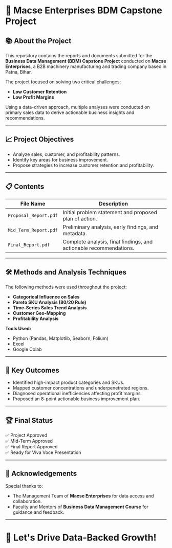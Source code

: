 # 📄 Macse Enterprises BDM Capstone Project

## 📚 About the Project
This repository contains the reports and documents submitted for the **Business Data Management (BDM) Capstone Project** conducted on **Macse Enterprises**, a B2B machinery manufacturing and trading company based in Patna, Bihar.

The project focused on solving two critical challenges:
- **Low Customer Retention**
- **Low Profit Margins**

Using a data-driven approach, multiple analyses were conducted on primary sales data to derive actionable business insights and recommendations.

---

## 📈 Project Objectives
- Analyze sales, customer, and profitability patterns.
- Identify key areas for business improvement.
- Propose strategies to increase customer retention and profitability.

---

## 📋 Contents
| File Name                    | Description                                    |
|-------------------------------|------------------------------------------------|
| `Proposal_Report.pdf`         | Initial problem statement and proposed plan of action. |
| `Mid_Term_Report.pdf`         | Preliminary analysis, early findings, and metadata. |
| `Final_Report.pdf`            | Complete analysis, final findings, and actionable recommendations. |

---

## 🛠️ Methods and Analysis Techniques
The following methods were used throughout the project:
- **Categorical Influence on Sales**
- **Pareto SKU Analysis (80/20 Rule)**
- **Time-Series Sales Trend Analysis**
- **Customer Geo-Mapping**
- **Profitability Analysis**

**Tools Used:**
- Python (Pandas, Matplotlib, Seaborn, Folium)
- Excel
- Google Colab

---

## 🧐 Key Outcomes
- Identified high-impact product categories and SKUs.
- Mapped customer concentrations and underpenetrated regions.
- Diagnosed operational inefficiencies affecting profit margins.
- Proposed an 8-point actionable business improvement plan.

---

## 🏆 Final Status
✅ Project Approved  
✅ Mid-Term Approved  
✅ Final Report Approved  
✅ Ready for Viva Voce Presentation

---

## 🤝 Acknowledgements
Special thanks to:
- The Management Team of **Macse Enterprises** for data access and collaboration.
- Faculty and Mentors of **Business Data Management Course** for guidance and feedback.

---

# 🚀 Let's Drive Data-Backed Growth!



